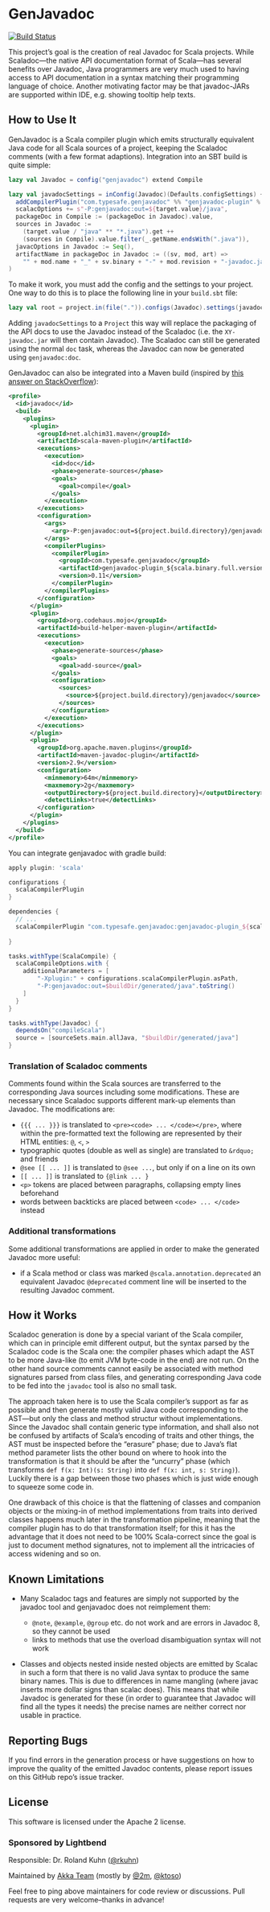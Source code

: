 # GenJavadoc

[![Build Status](https://travis-ci.org/lightbend/genjavadoc.svg?branch=master)](https://travis-ci.org/lightbend/genjavadoc)

This project’s goal is the creation of real Javadoc for Scala projects. While Scaladoc—the native API documentation format of Scala—has several benefits over Javadoc, Java programmers are very much used to having access to API documentation in a syntax matching their programming language of choice. Another motivating factor may be that javadoc-JARs are supported within IDE, e.g. showing tooltip help texts.

## How to Use It

GenJavadoc is a Scala compiler plugin which emits structurally equivalent Java code for all Scala sources of a project, keeping the Scaladoc comments (with a few format adaptions). Integration into an SBT build is quite simple:

~~~ scala
lazy val Javadoc = config("genjavadoc") extend Compile

lazy val javadocSettings = inConfig(Javadoc)(Defaults.configSettings) ++ Seq(
  addCompilerPlugin("com.typesafe.genjavadoc" %% "genjavadoc-plugin" % "0.11" cross CrossVersion.full),
  scalacOptions += s"-P:genjavadoc:out=${target.value}/java",
  packageDoc in Compile := (packageDoc in Javadoc).value,
  sources in Javadoc :=
    (target.value / "java" ** "*.java").get ++
    (sources in Compile).value.filter(_.getName.endsWith(".java")),
  javacOptions in Javadoc := Seq(),
  artifactName in packageDoc in Javadoc := ((sv, mod, art) =>
    "" + mod.name + "_" + sv.binary + "-" + mod.revision + "-javadoc.jar")
)
~~~

To make it work, you must add the config and the settings to your
project.  One way to do this is to place the following line in your
`build.sbt` file:

~~~ scala
lazy val root = project.in(file(".")).configs(Javadoc).settings(javadocSettings: _*)
~~~

Adding `javadocSettings` to a `Project` this way will replace the
packaging of the API docs to use the Javadoc instead of the Scaladoc
(i.e. the `XY-javadoc.jar` will then contain Javadoc). The Scaladoc
can still be generated using the normal `doc` task, whereas the
Javadoc can now be generated using `genjavadoc:doc`.

GenJavadoc can also be integrated into a Maven build (inspired by [this answer on StackOverflow](http://stackoverflow.com/questions/12301620/how-to-generate-an-aggregated-scaladoc-for-a-maven-site/16288487#16288487)):

~~~ xml
<profile>
  <id>javadoc</id>
  <build>
    <plugins>
      <plugin>
        <groupId>net.alchim31.maven</groupId>
        <artifactId>scala-maven-plugin</artifactId>
        <executions>
          <execution>
            <id>doc</id>
            <phase>generate-sources</phase>
            <goals>
              <goal>compile</goal>
            </goals>
          </execution>
        </executions>
        <configuration>
          <args>
            <arg>-P:genjavadoc:out=${project.build.directory}/genjavadoc</arg>
          </args>
          <compilerPlugins>
            <compilerPlugin>
              <groupId>com.typesafe.genjavadoc</groupId>
              <artifactId>genjavadoc-plugin_${scala.binary.full.version}</artifactId>
              <version>0.11</version>
            </compilerPlugin>
          </compilerPlugins>
        </configuration>
      </plugin>
      <plugin>
        <groupId>org.codehaus.mojo</groupId>
        <artifactId>build-helper-maven-plugin</artifactId>
        <executions>
          <execution>
            <phase>generate-sources</phase>
            <goals>
              <goal>add-source</goal>
            </goals>
            <configuration>
              <sources>
                <source>${project.build.directory}/genjavadoc</source>
              </sources>
            </configuration>
          </execution>
        </executions>
      </plugin>
      <plugin>
        <groupId>org.apache.maven.plugins</groupId>
        <artifactId>maven-javadoc-plugin</artifactId>
        <version>2.9</version>
        <configuration>
          <minmemory>64m</minmemory>
          <maxmemory>2g</maxmemory>
          <outputDirectory>${project.build.directory}</outputDirectory>
          <detectLinks>true</detectLinks>
        </configuration>
      </plugin>
    </plugins>
  </build>
</profile>
~~~

You can integrate genjavadoc with gradle build:

~~~ groovy
apply plugin: 'scala'

configurations {
  scalaCompilerPlugin
}

dependencies {
  // ...
  scalaCompilerPlugin "com.typesafe.genjavadoc:genjavadoc-plugin_${scalaFullVersion}:0.13"
  
}

tasks.withType(ScalaCompile) {
  scalaCompileOptions.with {
    additionalParameters = [
        "-Xplugin:" + configurations.scalaCompilerPlugin.asPath,
        "-P:genjavadoc:out=$buildDir/generated/java".toString()
    ]
  }
}

tasks.withType(Javadoc) {
  dependsOn("compileScala")
  source = [sourceSets.main.allJava, "$buildDir/generated/java"]
}
~~~

### Translation of Scaladoc comments

Comments found within the Scala sources are transferred to the corresponding Java sources including some modifications. These are necessary since Scaladoc supports different mark-up elements than Javadoc. The modifications are:

 * `{{{ ... }}}` is translated to `<pre><code> ... </code></pre>`, where within the pre-formatted text the following are represented by their HTML entities: `@`, `<`, `>`
 * typographic quotes (double as well as single) are translated to `&rdquo;` and friends
 * `@see [[ ... ]]` is translated to `@see ...`, but only if on a line on its own
 * `[[ ... ]]` is translated to `{@link ... }`
 * `<p>` tokens are placed between paragraphs, collapsing empty lines beforehand
 * words between backticks are placed between `<code> ... </code>` instead

### Additional transformations

Some additional transformations are applied in order to make the generated Javadoc more useful:

* if a Scala method or class was marked `@scala.annotation.deprecated` an equivalent Javadoc `@deprecated` comment line will be inserted to the resulting Javadoc comment.

## How it Works

Scaladoc generation is done by a special variant of the Scala compiler, which can in principle emit different output, but the syntax parsed by the Scaladoc code is the Scala one: the compiler phases which adapt the AST to be more Java-like (to emit JVM byte-code in the end) are not run. On the other hand source comments cannot easily be associated with method signatures parsed from class files, and generating corresponding Java code to be fed into the `javadoc` tool is also no small task.

The approach taken here is to use the Scala compiler’s support as far as possible and then generate mostly valid Java code corresponding to the AST—but only the class and method structur without implementations. Since the Javadoc shall contain generic type information, and shall also not be confused by artifacts of Scala’s encoding of traits and other things, the AST must be inspected before the “erasure” phase; due to Java’s flat method parameter lists the other bound on where to hook into the transformation is that it should be after the “uncurry” phase (which transforms `def f(x: Int)(s: String)` into `def f(x: int, s: String)`). Luckily there is a gap between those two phases which is just wide enough to squeeze some code in.

One drawback of this choice is that the flattening of classes and companion objects or the mixing-in of method implementations from traits into derived classes happens much later in the transformation pipeline, meaning that the compiler plugin has to do that transformation itself; for this it has the advantage that it does not need to be 100% Scala-correct since the goal is just to document method signatures, not to implement all the intricacies of access widening and so on.

## Known Limitations

 * Many Scaladoc tags and features are simply not supported by the javadoc tool and genjavadoc does not reimplement them:

     * `@note`, `@example`, `@group` etc. do not work and are errors in Javadoc 8, so they cannot be used
     * links to methods that use the overload disambiguation syntax will not work

 * Classes and objects nested inside nested objects are emitted by Scalac in such a form that there is no valid Java syntax to produce the same binary names. This is due to differences in name mangling (where javac inserts more dollar signs than scalac does). This means that while Javadoc is generated for these (in order to guarantee that Javadoc will find all the types it needs) the precise names are neither correct nor usable in practice.

## Reporting Bugs

If you find errors in the generation process or have suggestions on how to improve the quality of the emitted Javadoc contents, please report issues on this GitHub repo’s issue tracker.

## License

This software is licensed under the Apache 2 license.

### Sponsored by Lightbend

Responsible: Dr. Roland Kuhn ([@rkuhn](https://github.com/rkuhn))

Maintained by [Akka Team](https://github.com/orgs/akka/teams/akka-team) (mostly by [@2m](https://github.com/2m), [@ktoso](https://github.com/ktoso))

Feel free to ping above maintainers for code review or discussions. 
Pull requests are very welcome–thanks in advance!
